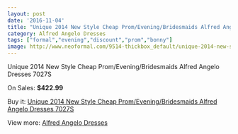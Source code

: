 ```yaml
---
layout: post
date: '2016-11-04'
title: "Unique 2014 New Style Cheap Prom/Evening/Bridesmaids Alfred Angelo Dresses 7027S"
category: Alfred Angelo Dresses
tags: ["formal","evening","discount","prom","bonny"]
image: http://www.neoformal.com/9514-thickbox_default/unique-2014-new-style-cheap-prom-evening-bridesmaids-alfred-angelo-dresses-7027s.jpg
---
```

Unique 2014 New Style Cheap Prom/Evening/Bridesmaids Alfred Angelo Dresses 7027S

On Sales: **$422.99**
<a href="https://www.neoformal.com/en/alfred-angelo-dresses-2014/3300-unique-2014-new-style-cheap-prom-evening-bridesmaids-alfred-angelo-dresses-7027s.html"><amp-img layout="responsive" width="600" height="600" src="//www.neoformal.com/9514-thickbox_default/unique-2014-new-style-cheap-prom-evening-bridesmaids-alfred-angelo-dresses-7027s.jpg" alt="Unique 2014 New Style Cheap Prom/Evening/Bridesmaids Alfred Angelo Dresses 7027S 0" /></a>
<a href="https://www.neoformal.com/en/alfred-angelo-dresses-2014/3300-unique-2014-new-style-cheap-prom-evening-bridesmaids-alfred-angelo-dresses-7027s.html"><amp-img layout="responsive" width="600" height="600" src="//www.neoformal.com/9515-thickbox_default/unique-2014-new-style-cheap-prom-evening-bridesmaids-alfred-angelo-dresses-7027s.jpg" alt="Unique 2014 New Style Cheap Prom/Evening/Bridesmaids Alfred Angelo Dresses 7027S 1" /></a>

Buy it: [Unique 2014 New Style Cheap Prom/Evening/Bridesmaids Alfred Angelo Dresses 7027S](https://www.neoformal.com/en/alfred-angelo-dresses-2014/3300-unique-2014-new-style-cheap-prom-evening-bridesmaids-alfred-angelo-dresses-7027s.html "Unique 2014 New Style Cheap Prom/Evening/Bridesmaids Alfred Angelo Dresses 7027S")

View more: [Alfred Angelo Dresses](https://www.neoformal.com/en/36-alfred-angelo-dresses-2014 "Alfred Angelo Dresses")